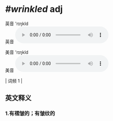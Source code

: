 # ***\#wrinkled*** adj
英音 'rɪŋkld  
英音
<audio src="./media/wrinkled1.aac" controls="controls"></audio>

美音 'rɪŋkld  
美音
<audio src="./media/wrinkled2.aac" controls="controls"></audio>



| 词频 1 |  

英文释义
---
### 1.**有褶皱的；有皱纹的**  


